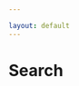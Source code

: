 ```yaml
---

layout: default
---
```


# Search

<ul id="search-results"></ul>

<script>
  window.store = {
    {% for p in site.tabs %}
         {% if p.layout == "tab" %}
            "{{ p.url | slugify }}":{"artist": "{{ p.artist | xml_escape }}","title": "{{ p.title | xml_escape }}","url": "{{ p.url | xml_escape }}"}{% unless forloop.last %},{% endunless %}
        {% endif %}
    {% endfor %}
  };
</script>

<script src="https://unpkg.com/lunr/lunr.js"></script>
<script src="{{ site.url }}/assets/js/core.js"></script>
